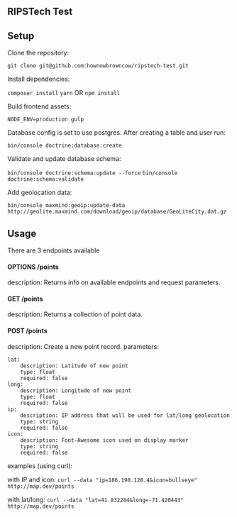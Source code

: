 RIPSTech Test
---

## Setup

Clone the repository:

`git clone git@github.com:hownowbrowncow/ripstech-test.git`

Install dependencies:

`composer install`
`yarn` OR `npm install`

Build frontend assets:

`NODE_ENV=production gulp`

Database config is set to use postgres. After creating a table and user run:

`bin/console doctrine:database:create`

Validate and update database schema:

`bin/console doctrine:schema:update --force`
`bin/console doctrine:schema:validate`

Add geolocation data:

`bin/console maxmind:geoip:update-data http://geolite.maxmind.com/download/geoip/database/GeoLiteCity.dat.gz`


## Usage

There are 3 endpoints available

#### OPTIONS /points

description: Returns info on available endpoints and request parameters.

#### GET /points

description: Returns a collection of point data.

#### POST /points

description: Create a new point record.
parameters:

	lat:
		description: Latitude of new point
		type: float
		required: false
	long:
		description: Longitude of new point
		type: float
		required: false
	ip:
		description: IP address that will be used for lat/long geolocation
		type: string
		required: false
	icon:
		description: Font-Awesome icon used on display marker
		type: string
		required: false

examples (using curl):

with IP and icon:
`curl --data "ip=186.190.128.4&icon=bullseye" http://map.dev/points`

with lat/long:
`curl --data "lat=41.832284&long=-71.420443" http://map.dev/points`
